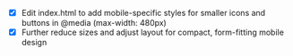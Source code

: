 - [x] Edit index.html to add mobile-specific styles for smaller icons and buttons in @media (max-width: 480px)
- [x] Further reduce sizes and adjust layout for compact, form-fitting mobile design
